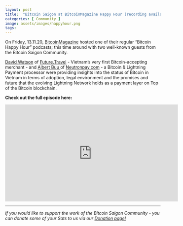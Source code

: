 ```yaml
---
layout: post
title:  "Bitcoin Saigon at BitcoinMagazine Happy Hour (recording available now)"
categories: [ Community ]
image: assets/images/happyhour.png
tags: 
---
```


On Friday, 13.11.20, [BitcoinMagazine](https://bitcoinmagazine.com/) hosted one of their regular “Bitcoin Happy Hour” podcasts; this time around with two well-known guests from the Bitcoin Saigon Community.

[David Watson](http://www.twitter.com/watson_ita) of [Future.Travel](http://Future.Travel) - Vietnam’s very first Bitcoin-accepting merchant - and [Albert Buu ](http://www.twitter.com/subnetmask)of [Neutronpay.com](https://neutronpay.com/) - a Bitcoin & Lightning Payment processor were providing insights into the status of Bitcoin in Vietnam in terms of adoption, legal environment and the promises and future that the evolving Lightning Network holds as a payment layer on Top of the Bitcoin blockchain.

**Check out the full episode here:**

<iframe width="560" height="315" src="https://www.youtube.com/embed/yor9JoNpCkM" frameborder="0" allow="accelerometer; autoplay; clipboard-write; encrypted-media; gyroscope; picture-in-picture" allowfullscreen></iframe>

------------

*If you would like to support the work of the Bitcoin Saigon Community - you can donate some of your Sats to us via our [Donation page!](https://bitcoinsaigon.org/donate-satoshis)*

